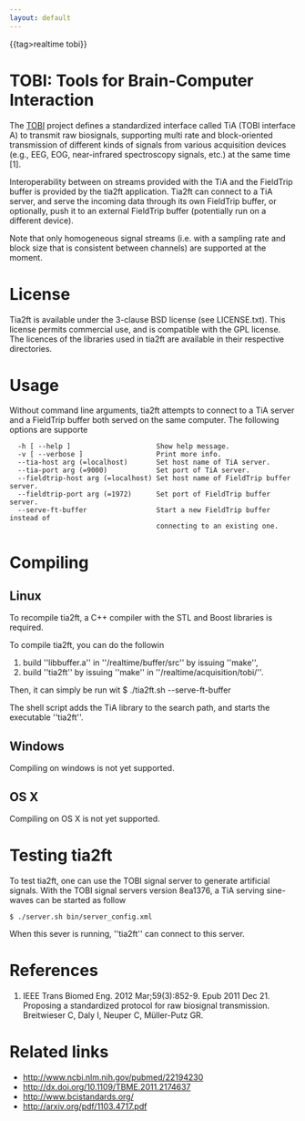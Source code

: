 ```yaml
---
layout: default
---
```


{{tag>realtime tobi}}

# TOBI: Tools for Brain-Computer Interaction

The [TOBI](http://www.tobi-project.org) project defines a standardized interface called TiA (TOBI interface A) to transmit raw biosignals, supporting multi rate and block-oriented transmission of different kinds of signals from various acquisition devices (e.g., EEG, EOG, near-infrared spectroscopy signals, etc.) at the same time [1].

Interoperability between on streams provided with the TiA and the FieldTrip buffer is provided by the tia2ft application. Tia2ft can connect to a TiA server, and serve the incoming data through its own FieldTrip buffer, or optionally, push it to an external FieldTrip buffer (potentially run on a different device).

Note that only homogeneous signal streams (i.e. with a sampling rate and block size that is consistent between channels) are supported at the moment.


# License

Tia2ft is available under the 3-clause BSD license (see LICENSE.txt). This
license permits commercial use, and is compatible with the GPL license. The
licences of the libraries used in tia2ft are available in their respective
directories.


# Usage

Without command line arguments, tia2ft attempts to connect to a TiA server and
a FieldTrip buffer both served on the same computer. The following options are
supporte

	
	  -h [ --help ]                     Show help message.
	  -v [ --verbose ]                  Print more info.
	  --tia-host arg (=localhost)       Set host name of TiA server.
	  --tia-port arg (=9000)            Set port of TiA server.
	  --fieldtrip-host arg (=localhost) Set host name of FieldTrip buffer server.
	  --fieldtrip-port arg (=1972)      Set port of FieldTrip buffer server.
	  --serve-ft-buffer                 Start a new FieldTrip buffer instead of 
	                                    connecting to an existing one.

# Compiling

## Linux
To recompile tia2ft, a C++ compiler with the STL and Boost libraries is
required.

To compile tia2ft, you can do the followin

 1.  build ''libbuffer.a'' in ''/realtime/buffer/src'' by issuing ''make'',
 2.  build ''tia2ft'' by issuing ''make'' in ''/realtime/acquisition/tobi/''.

Then, it can simply be run wit
    $ ./tia2ft.sh --serve-ft-buffer

The shell script adds the TiA library to the search path, and starts the
executable ''tia2ft''.

## Windows

Compiling on windows is not yet supported.

##  OS X

Compiling on OS X is not yet supported.

# Testing tia2ft

To test tia2ft, one can use the TOBI signal server to generate artificial
signals. With the TOBI signal servers version 8ea1376, a TiA serving
sine-waves can be started as follow

    $ ./server.sh bin/server_config.xml

When this sever is running, ''tia2ft'' can connect to this server.

# References

 1.  IEEE Trans Biomed Eng. 2012 Mar;59(3):852-9. Epub 2011 Dec 21. Proposing a standardized protocol for raw biosignal transmission. Breitwieser C, Daly I, Neuper C, Müller-Putz GR.

# Related links

*  http://www.ncbi.nlm.nih.gov/pubmed/22194230
*  http://dx.doi.org/10.1109/TBME.2011.2174637
*  http://www.bcistandards.org/
*  http://arxiv.org/pdf/1103.4717.pdf
